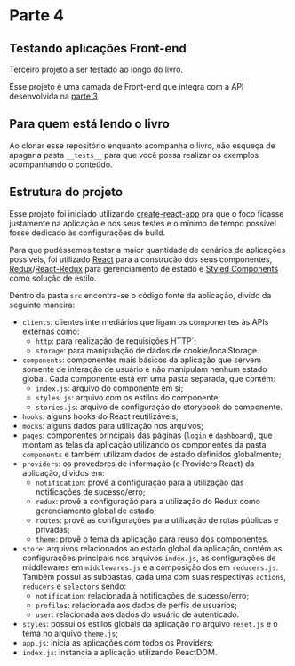 # Parte 4
## Testando aplicações Front-end
Terceiro projeto a ser testado ao longo do livro.

Esse projeto é uma camada de Front-end que integra com a API desenvolvida na [parte 3](../03-testando-aplicacoes-back-end)

## Para quem está lendo o livro
Ao clonar esse repositório enquanto acompanha o livro, não esqueça de apagar a pasta `__tests__` para que você possa realizar os exemplos acompanhando o conteúdo.

## Estrutura do projeto
Esse projeto foi iniciado utilizando [create-react-app](https://create-react-app.dev/) pra que o foco ficasse justamente na aplicação e nos seus testes e o mínimo de tempo possível fosse dedicado às configurações de build.

Para que pudéssemos testar a maior quantidade de cenários de aplicações possíveis, foi utilizado [React](https://pt-br.reactjs.org/) para a construção dos seus componentes, [Redux](https://redux.js.org/)/[React-Redux](https://react-redux.js.org/) para gerenciamento de estado e [Styled Components](https://styled-components.com/) como solução de estilo.

Dentro da pasta `src` encontra-se o código fonte da aplicação, divido da seguinte maneira:
- `clients`: clientes intermediários que ligam os componentes às APIs externas como:
  - `http`: para realização de requisições HTTP`;
  - `storage`: para manipulação de dados de cookie/localStorage.
- `components`: componentes mais básicos da aplicação que servem somente de interação de usuário e não manipulam nenhum estado global. Cada componente está em uma pasta separada, que contém:
  - `index.js`: arquivo do componente em si;
  - `styles.js`: arquivo com os estilos do componente;
  - `stories.js`: arquivo de configuração do storybook do componente.
- `hooks`: alguns hooks do React reutilizáveis;
- `mocks`: alguns dados para utilização nos arquivos;
- `pages`: componentes principais das páginas (`login` e `dashboard`), que montam as telas da aplicação utilizando os componentes da pasta `components` e também utilizam dados de estado definidos globalmente;
- `providers`: os provedores de informação (e Providers React) da aplicação, dividos em:
  - `notification`: provê a configuração para a utilização das notificações de sucesso/erro;
  - `redux`: provê a configuração para a utilização do Redux como gerenciamento global de estado;
  - `routes`: provê as configurações para utilização de rotas públicas e privadas;
  - `theme`: provê o tema da aplicação para reuso dos componentes.
- `store`: arquivos relacionados ao estado global da aplicação, contém as configurações principais nos arquivos `index.js`, as configurações de middlewares em `middlewares.js` e a composição dos em `reducers.js`. Também possui as subpastas, cada uma com suas respectivas `actions`, `reducers` e `selectors` sendo:
  - `notification`: relacionada à notificações de sucesso/erro;
  - `profiles`: relacionada aos dados de perfis de usuários;
  - `user`: relacionada aos dados do usuário de autenticado.
- `styles`: possui os estilos globais da aplicação no arquivo `reset.js` e o tema no arquivo `theme.js`;
- `app.js`: inicia as aplicações com todos os Providers;
- `index.js`: instancia a aplicação utilizando ReactDOM.
